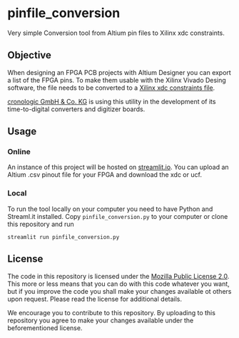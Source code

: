 # pinfile_conversion
Very simple Conversion tool from Altium pin files to Xilinx xdc constraints.

## Objective
When designing an FPGA PCB projects with Altium Designer you can export a list of the FPGA pins. To make them usable with the Xilinx Vivado Desing software, the file needs to be converted to a [Xilinx xdc constraints file](http://www.verien.com/xdc_reference_guide.html).  

[cronologic GmbH & Co. KG](https://www.cronologic.de/) is using this utility in the development of its time-to-digital converters and digitizer boards.

## Usage
### Online
An instance of this project will be hosted on [streamlit.io](https://streamlit.io/).
You can upload an Altium .csv pinout file for your FPGA and download the xdc or ucf.

### Local
To run the tool locally on your computer you need to have Python and Streaml.it installed. Copy `pinfile_conversion.py` to your computer or clone this repository and run
```shell
streamlit run pinfile_conversion.py
```

## License

The code in this repository is licensed under the [Mozilla Public License 2.0](LICENSE). This more or less means that you can do with this code whatever you want, but if you improve the code you shall make your changes available ot others upon request. Please read the license for additional details. 

We encourage you to contribute to this repository. By uploading to this repository you agree to make your changes available under the beforementioned license.
